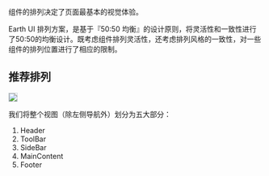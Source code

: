 组件的排列决定了页面最基本的视觉体验。

Earth UI 排列方案，是基于『50:50 均衡』的设计原则，将灵活性和一致性进行了50:50的均衡设计。既考虑组件排列灵活性，还考虑排列风格的一致性，对一些组件的排列位置进行了相应的限制。

## 推荐排列

<div>
  <img src="https://user-images.githubusercontent.com/12554487/60014448-a4d14000-96b3-11e9-8d7f-b40ca05a1090.png" style="border: 1px solid #cbd7dc" />
</div>

我们将整个视图（除左侧导航外）划分为五大部分：

1. Header
2. ToolBar
3. SideBar
4. MainContent
5. Footer
